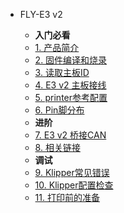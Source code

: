 * FLY-E3 v2

  * **入门必看**
  * [1. 产品简介](/board/fly_e3_v2/README.md)
  * [2. 固件编译和烧录](/board/fly_e3_v2/firmware.md)
  * [3. 读取主板ID](/board/fly_e3_v2/usbid.md)
  * [4. E3 v2 主板接线](/board/fly_e3_v2/wiring.md)
  * [5. printer参考配置](/board/fly_e3_v2/cfg.md)
  * [6. Pin脚分布](/board/fly_e3_v2/pins.md)
  * **进阶**
  * [7. E3 v2 桥接CAN](/board/fly_e3_v2/canbridge.md)
  * [8. 相关链接](/board/fly_e3_v2/link.md)
  * **调试**
  * [9. Klipper常见错误](/board/fly_e3_v2/klipper_erro.md)
  * [10. Klipper配置检查](/board/fly_e3_v2/klipper_check.md)
  * [11. 打印前的准备](/board/fly_e3_v2/print_prepare.md)

